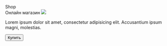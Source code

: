 <!DOCTYPE html>
<html lang="ru">
<head>
  <meta charset="UTF-8">
  <meta name="viewport" 
              content="width=device-width", user-scalable=no, initial-scale=1.0, maximum-scale=1.0, minimum-scale=1."
  <meta https-equiv="X-UA-Compatible" content="ie=edge"           
  <title>Shop</title>
</head>
<body>
         <div id="main"
                <h1>Онлайн магазин</h1>
                <img src="https://cdn-icons-png.flaticon.com/512/3595/3595455.png">
                <p>Lorem ipsum dolor sit amet, consectetur adipisicing elit. Accusantium  ipsum magni, molestias.</p>
                <button id="buy">Купить</button>
         </div>
</body>
</html>         
